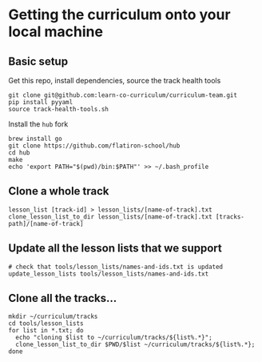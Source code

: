 # Getting the curriculum onto your local machine

## Basic setup

Get this repo, install dependencies, source the track health tools

```
git clone git@github.com:learn-co-curriculum/curriculum-team.git
pip install pyyaml
source track-health-tools.sh
```

Install the `hub` fork

```
brew install go
git clone https://github.com/flatiron-school/hub
cd hub
make
echo 'export PATH="$(pwd)/bin:$PATH"' >> ~/.bash_profile
```

## Clone a whole track

```
lesson_list [track-id] > lesson_lists/[name-of-track].txt
clone_lesson_list_to_dir lesson_lists/[name-of-track].txt [tracks-path]/[name-of-track]
```

## Update all the lesson lists that we support

```
# check that tools/lesson_lists/names-and-ids.txt is updated
update_lesson_lists tools/lesson_lists/names-and-ids.txt
```

## Clone all the tracks...

```
mkdir ~/curriculum/tracks
cd tools/lesson_lists
for list in *.txt; do
  echo "cloning $list to ~/curriculum/tracks/${list%.*}";
  clone_lesson_list_to_dir $PWD/$list ~/curriculum/tracks/${list%.*};
done
```
